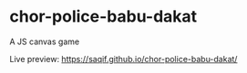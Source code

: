 # chor-police-babu-dakat
A JS canvas game

Live preview:  https://saqif.github.io/chor-police-babu-dakat/
